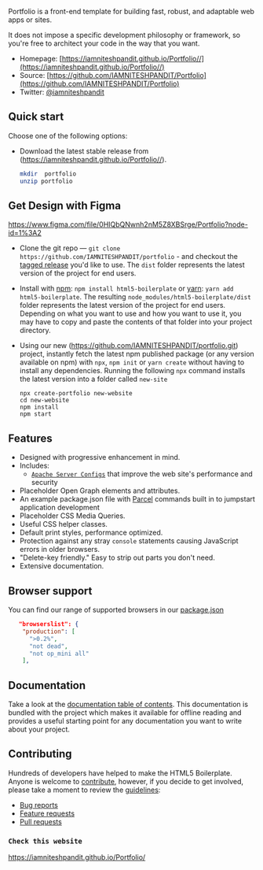 Portfolio is a front-end template for building
fast, robust, and adaptable web apps or sites.

 It does not impose a specific development
philosophy or framework, so you're free to architect your code in the
way that you want.

* Homepage: [https://iamniteshpandit.github.io/Portfolio//](https://iamniteshpandit.github.io/Portfolio//)
* Source: [https://github.com/IAMNITESHPANDIT/Portfolio](https://github.com/IAMNITESHPANDIT/Portfolio)
* Twitter: [@iamniteshpandit](https://twitter.com/iamniteshpandit)

## Quick start

Choose one of the following options:

* Download the latest stable release from
  (https://iamniteshpandit.github.io/Portfolio//).

  ```bash
  mkdir  portfolio
  unzip portfolio
  ```
## Get Design with Figma
https://www.figma.com/file/0HIQbQNwnh2nM5Z8XBSrge/Portfolio?node-id=1%3A2

* Clone the git repo — `git clone
  https://github.com/IAMNITESHPANDIT/portfolio` - and checkout the
  [tagged release](https://github.com/IAMNITESHPANDIT/portfolio/releases)
  you'd like to use. The `dist` folder represents the latest version of the
  project for end users.

* Install with [npm](https://www.npmjs.com/): `npm install html5-boilerplate`
  or [yarn](https://yarnpkg.com/): `yarn add html5-boilerplate`. The resulting
  `node_modules/html5-boilerplate/dist` folder represents the latest version of
  the project for end users. Depending on what you want to use and how you want
  to use it, you may have to copy and paste the contents of that folder into
  your project directory.

* Using our new (https://github.com/IAMNITESHPANDIT/portfolio.git)
  project, instantly fetch the latest npm published package (or any version
  available on npm) with `npx`, `npm init` or `yarn create` without having to
  install any dependencies. Running the following `npx` command installs the
  latest version into a folder called `new-site`

  ```
  npx create-portfolio new-website
  cd new-website
  npm install
  npm start
  ```

## Features

* Designed with progressive enhancement in mind.
* Includes:
  * [`Apache Server Configs`](https://github.com/h5bp/server-configs-apache)
    that improve the web site's performance and security
* Placeholder Open Graph elements and attributes.
* An example package.json file with [Parcel](https://parceljs.org/) commands
  built in to jumpstart application development
* Placeholder CSS Media Queries.
* Useful CSS helper classes.
* Default print styles, performance optimized.
* Protection against any stray `console` statements causing JavaScript
  errors in older browsers.
* "Delete-key friendly." Easy to strip out parts you don't need.
* Extensive documentation.

## Browser support
You can find our range of supported browsers in our [package.json](https://github.com/IAMNITESHPANDIT/portfolio/blob/main/package.json#L56-L62)
```json
   "browserslist": {
    "production": [
      ">0.2%",
      "not dead",
      "not op_mini all"
    ],
```
## Documentation

Take a look at the [documentation table of contents](dist/doc/TOC.md). This
documentation is bundled with the project which makes it available for offline
reading and provides a useful starting point for any documentation you want to
write about your project.

## Contributing

Hundreds of developers have helped to make the HTML5 Boilerplate. Anyone is
welcome to [contribute](.github/CONTRIBUTING.md), however, if you decide to get
involved, please take a moment to review the [guidelines](.github/CONTRIBUTING.md):

* [Bug reports](.github/CONTRIBUTING.md#bugs)
* [Feature requests](.github/CONTRIBUTING.md#features)
* [Pull requests](.github/CONTRIBUTING.md#pull-requests)

### `Check this website`

https://iamniteshpandit.github.io/Portfolio/
